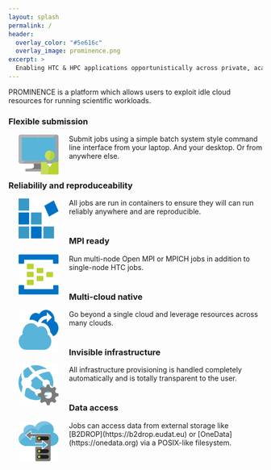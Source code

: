 ```yaml
---
layout: splash
permalink: /
header:
  overlay_color: "#5e616c"
  overlay_image: prominence.png
excerpt: >
  Enabling HTC & HPC applications opportunistically across private, academic and public clouds. 
---
```


PROMINENCE is a platform which allows users to exploit idle cloud resources for running scientific workloads.

### Flexible submission
<img align="left" width="80" height="80" src="prominence-job-submission.png" hspace="20">
Submit jobs using a simple batch system style command line interface from your laptop. And your desktop. Or from anywhere else.
<br/>
<br/>


### Reliabilily and reproduceability
<img align="left" width="80" height="80" src="prominence-containers.png" hspace="20">
All jobs are run in containers to ensure they will can run reliably anywhere and are reproducible.
<br/>
<br/>


### MPI ready
<img align="left" width="80" height="80" src="prominence-multi-node.png" hspace="20">
Run multi-node Open MPI or MPICH jobs in addition to single-node HTC jobs.
<br/>
<br/>


### Multi-cloud native
<img align="left" width="80" height="80" src="prominence-burst.png" hspace="20">
Go beyond a single cloud and leverage resources across many clouds.
<br/>
<br/>


### Invisible infrastructure
<img align="left" width="80" height="80" src="prominence-invisible.png" hspace="20">
All infrastructure provisioning is handled completely automatically and is totally transparent to the user.
<br/>
<br/>


### Data access
<img align="left" width="80" height="80" src="prominence-storage.png" hspace="20">
Jobs can access data from external storage like [B2DROP](https://b2drop.eudat.eu) or [OneData](https://onedata.org) via a POSIX-like filesystem.

